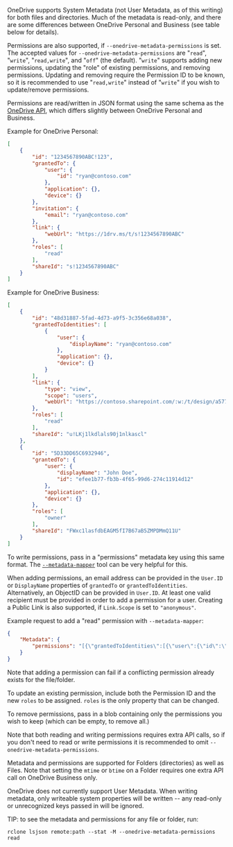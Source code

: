 OneDrive supports System Metadata (not User Metadata, as of this writing) for
both files and directories. Much of the metadata is read-only, and there are some
differences between OneDrive Personal and Business (see table below for
details).

Permissions are also supported, if `--onedrive-metadata-permissions` is set. The
accepted values for `--onedrive-metadata-permissions` are "`read`", "`write`",
"`read,write`", and "`off`" (the default). "`write`" supports adding new permissions,
updating the "role" of existing permissions, and removing permissions. Updating
and removing require the Permission ID to be known, so it is recommended to use
"`read,write`" instead of "`write`" if you wish to update/remove permissions.

Permissions are read/written in JSON format using the same schema as the
[OneDrive API](https://learn.microsoft.com/en-us/onedrive/developer/rest-api/resources/permission?view=odsp-graph-online),
which differs slightly between OneDrive Personal and Business.

Example for OneDrive Personal:
```json
[
	{
		"id": "1234567890ABC!123",
		"grantedTo": {
			"user": {
				"id": "ryan@contoso.com"
			},
			"application": {},
			"device": {}
		},
		"invitation": {
			"email": "ryan@contoso.com"
		},
		"link": {
			"webUrl": "https://1drv.ms/t/s!1234567890ABC"
		},
		"roles": [
			"read"
		],
		"shareId": "s!1234567890ABC"
	}
]
```

Example for OneDrive Business:
```json
[
	{
		"id": "48d31887-5fad-4d73-a9f5-3c356e68a038",
		"grantedToIdentities": [
			{
				"user": {
					"displayName": "ryan@contoso.com"
				},
				"application": {},
				"device": {}
			}
		],
		"link": {
			"type": "view",
			"scope": "users",
			"webUrl": "https://contoso.sharepoint.com/:w:/t/design/a577ghg9hgh737613bmbjf839026561fmzhsr85ng9f3hjck2t5s"
		},
		"roles": [
			"read"
		],
		"shareId": "u!LKj1lkdlals90j1nlkascl"
	},
	{
		"id": "5D33DD65C6932946",
		"grantedTo": {
			"user": {
				"displayName": "John Doe",
				"id": "efee1b77-fb3b-4f65-99d6-274c11914d12"
			},
			"application": {},
			"device": {}
		},
		"roles": [
			"owner"
		],
		"shareId": "FWxc1lasfdbEAGM5fI7B67aB5ZMPDMmQ11U"
	}
]
```

To write permissions, pass in a "permissions" metadata key using this same
format. The [`--metadata-mapper`](https://rclone.org/docs/#metadata-mapper) tool can
be very helpful for this.

When adding permissions, an email address can be provided in the `User.ID` or
`DisplayName` properties of `grantedTo` or `grantedToIdentities`. Alternatively,
an ObjectID can be provided in `User.ID`. At least one valid recipient must be
provided in order to add a permission for a user. Creating a Public Link is also
supported, if `Link.Scope` is set to `"anonymous"`.

Example request to add a "read" permission with `--metadata-mapper`:

```json
{
    "Metadata": {
        "permissions": "[{\"grantedToIdentities\":[{\"user\":{\"id\":\"ryan@contoso.com\"}}],\"roles\":[\"read\"]}]"
    }
}
```

Note that adding a permission can fail if a conflicting permission already
exists for the file/folder.

To update an existing permission, include both the Permission ID and the new
`roles` to be assigned. `roles` is the only property that can be changed.

To remove permissions, pass in a blob containing only the permissions you wish
to keep (which can be empty, to remove all.)

Note that both reading and writing permissions requires extra API calls, so if
you don't need to read or write permissions it is recommended to omit
`--onedrive-metadata-permissions`.

Metadata and permissions are supported for Folders (directories) as well as
Files. Note that setting the `mtime` or `btime` on a Folder requires one extra
API call on OneDrive Business only.

OneDrive does not currently support User Metadata. When writing metadata, only
writeable system properties will be written -- any read-only or unrecognized keys
passed in will be ignored.

TIP: to see the metadata and permissions for any file or folder, run:

```
rclone lsjson remote:path --stat -M --onedrive-metadata-permissions read
```